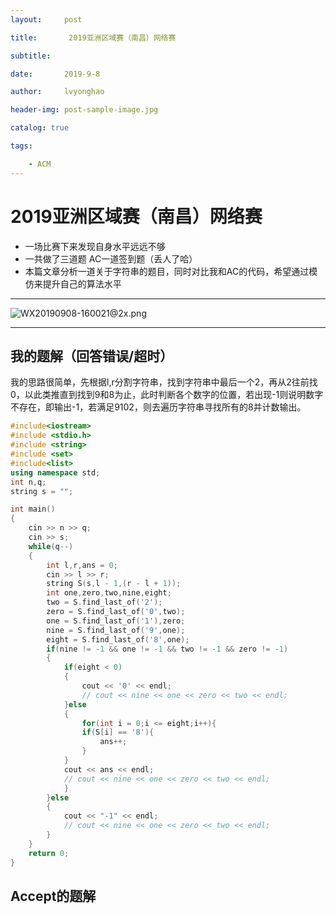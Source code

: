 ```yaml
---
layout:     post

title:       2019亚洲区域赛（南昌）网络赛

subtitle:   

date:       2019-9-8

author:     lvyonghao

header-img: post-sample-image.jpg

catalog: true

tags:

    - ACM
---
```




# 2019亚洲区域赛（南昌）网络赛

- 一场比赛下来发现自身水平远远不够
- 一共做了三道题 AC一道签到题（丢人了哈）
- 本篇文章分析一道关于字符串的题目，同时对比我和AC的代码，希望通过模仿来提升自己的算法水平

------

![WX20190908-160021@2x.png](https://img.laoooo.cn:88/2019/09/08/cb42e0075c2be.png)

----

## 我的题解（回答错误/超时）

我的思路很简单，先根据l,r分割字符串，找到字符串中最后一个2，再从2往前找0，以此类推直到找到9和8为止，此时判断各个数字的位置，若出现-1则说明数字不存在，即输出-1，若满足9102，则去遍历字符串寻找所有的8并计数输出。

```c++
#include<iostream>
#include <stdio.h>
#include <string>
#include <set>
#include<list>
using namespace std;
int n,q;
string s = "";

int main()
{
    cin >> n >> q;
    cin >> s;
    while(q--)
    {
        int l,r,ans = 0;
        cin >> l >> r;
        string S(s,l - 1,(r - l + 1));
        int one,zero,two,nine,eight;
        two = S.find_last_of('2');
        zero = S.find_last_of('0',two);
        one = S.find_last_of('1'),zero;
        nine = S.find_last_of('9',one);
        eight = S.find_last_of('8',one);
        if(nine != -1 && one != -1 && two != -1 && zero != -1)
        {
            if(eight < 0)
            {
                cout << '0' << endl;
                // cout << nine << one << zero << two << endl;
            }else
            {
                for(int i = 0;i <= eight;i++){
                if(S[i] == '8'){
                    ans++;
                }
            }
            cout << ans << endl;     
            // cout << nine << one << zero << two << endl;   
            }
        }else
        {
            cout << "-1" << endl;
            // cout << nine << one << zero << two << endl;
        }
    }
    return 0;
}
```

##  Accept的题解

```c++

```

